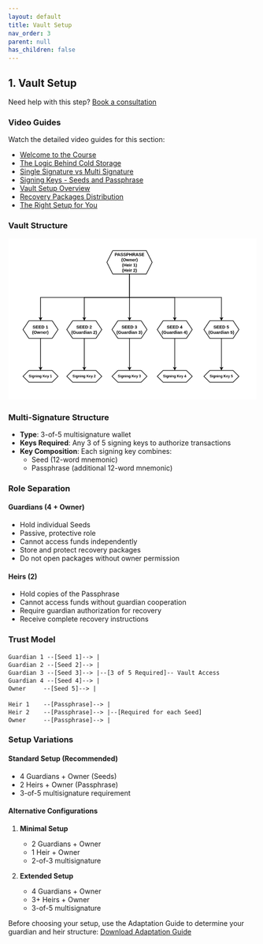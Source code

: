 ```yaml
---
layout: default
title: Vault Setup
nav_order: 3
parent: null
has_children: false
---
```


## 1. Vault Setup

Need help with this step? [Book a consultation](https://thebitcoinbackup.com/services)

### Video Guides
Watch the detailed video guides for this section:
- [Welcome to the Course](https://archive.org/details/the-bitcoin-backup-self-inheritance-protocol/Section+1+-+Lesson+1.mp4)
- [The Logic Behind Cold Storage](https://archive.org/details/the-bitcoin-backup-self-inheritance-protocol/Section+1+-+Lesson+2.mp4)
- [Single Signature vs Multi Signature](https://archive.org/details/the-bitcoin-backup-self-inheritance-protocol/Section+1+-+Lesson+3.mp4)
- [Signing Keys - Seeds and Passphrase](https://archive.org/details/the-bitcoin-backup-self-inheritance-protocol/Section+1+-+Lesson+4.mp4)
- [Vault Setup Overview](https://archive.org/details/the-bitcoin-backup-self-inheritance-protocol/Section+1+-+Lesson+5.mp4)
- [Recovery Packages Distribution](https://archive.org/details/the-bitcoin-backup-self-inheritance-protocol/Section+1+-+Lesson+6.mp4)
- [The Right Setup for You](https://archive.org/details/the-bitcoin-backup-self-inheritance-protocol/Section+1+-+Lesson+7.mp4)

### Vault Structure
![Multi-Signature Setup](/assets/images/Vault%20Setup.png)

### Multi-Signature Structure
- **Type**: 3-of-5 multisignature wallet
- **Keys Required**: Any 3 of 5 signing keys to authorize transactions
- **Key Composition**: Each signing key combines:
  - Seed (12-word mnemonic)
  - Passphrase (additional 12-word mnemonic)

### Role Separation

#### Guardians (4 + Owner)
- Hold individual Seeds
- Passive, protective role
- Cannot access funds independently
- Store and protect recovery packages
- Do not open packages without owner permission

#### Heirs (2)
- Hold copies of the Passphrase
- Cannot access funds without guardian cooperation
- Require guardian authorization for recovery
- Receive complete recovery instructions

### Trust Model
```
Guardian 1 --[Seed 1]--> |
Guardian 2 --[Seed 2]--> |
Guardian 3 --[Seed 3]--> |--[3 of 5 Required]-- Vault Access
Guardian 4 --[Seed 4]--> |
Owner     --[Seed 5]--> |

Heir 1    --[Passphrase]--> |
Heir 2    --[Passphrase]--> |--[Required for each Seed]
Owner     --[Passphrase]--> |
```

### Setup Variations

#### Standard Setup (Recommended)
- 4 Guardians + Owner (Seeds)
- 2 Heirs + Owner (Passphrase)
- 3-of-5 multisignature requirement

#### Alternative Configurations
1. **Minimal Setup**
   - 2 Guardians + Owner
   - 1 Heir + Owner
   - 2-of-3 multisignature

2. **Extended Setup**
   - 4 Guardians + Owner
   - 3+ Heirs + Owner
   - 3-of-5 multisignature

Before choosing your setup, use the Adaptation Guide to determine your guardian and heir structure:
[Download Adaptation Guide](https://github.com/TheBitcoinBackup/Self-Inheritance-Protocol/blob/main/assets/docs/starter-kit/Adaptation%20Guide%20-%20Self-Inheritance%20Protocol.pdf)
